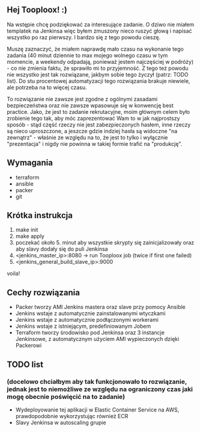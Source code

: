 ## Hej Tooploox! :)

Na wstępie chcę podziękować za interesujące zadanie. O dziwo nie miałem templatek na Jenkinsa więc byłem zmuszony nieco ruszyć głową i napisać wszystko po raz pierwszy. I bardzo się z tego powodu cieszę.

Muszę zaznaczyć, że miałem naprawdę mało czasu na wykonanie tego zadania (40 minut dziennie to max mojego wolnego czasu w tym momencie, a weekendy odpadają, ponieważ jestem najczęściej w podróży) - co nie zmienia faktu, że sprawiło mi to przyjemność. Z tego też powodu nie wszystko jest tak rozwiązane, jakbym sobie tego życzył (patrz: TODO list). Do stu procentowej automatyzacji tego rozwiązania brakuje niewiele, ale potrzeba na to więcej czasu.

To rozwiązanie nie zawsze jest zgodne z ogólnymi zasadami bezpieczeństwa oraz nie zawsze wpasowuje się w konwencję best practice. Jako, że jest to zadanie rekrutacyjne, moim głównym celem było zrobienie tego tak, aby móc zaprezentować Wam to w jak najprostszy sposób - stąd część rzeczy nie jest zabezpieczonych hasłem, inne rzeczy są nieco uproszczone, a jeszcze gdzie indziej hasła są widoczne "na zewnątrz" - właśnie ze względu na to, że jest to tylko i wyłącznie "prezentacja" i nigdy nie powinna w takiej formie trafić na "produkcję".

## Wymagania
- terraform
- ansible
- packer
- git

## Krótka instrukcja
1. make init
2. make apply
3. poczekać około 5. minut aby wszystkie skrypty się zainicjalizowały oraz aby slavy dodały się do puli Jenkinsa
4. <jenkins_master_ip>:8080 -> run Tooploox job (twice if first one failed)
5. <jenkins_general_build_slave_ip>:9000

voila!

## Cechy rozwiązania
- Packer tworzy AMI Jenkins mastera oraz slave przy pomocy Ansible
- Jenkins wstaje z automatycznie zainstalowanymi wtyczkami
- Jenkins wstaje z automatycznie podłączonymi workerami
- Jenkins wstaje z istniejącym, predefiniowanym Jobem
- Terraform tworzy środowisko pod Jenkinsa oraz 3 instancje Jenkinsowe, z automatycznym użyciem AMI wypieczonych dzięki Packerowi

## TODO list
### (docelowo chciałbym aby tak funkcjonowało to rozwiązanie, jednak jest to niemożliwe ze względu na ograniczony czas jaki mogę obecnie poświęcić na to zadanie)
- Wydeployowanie tej aplikacji w Elastic Container Service na AWS, prawdopodobnie wykorzystując również ECR
- Slavy Jenkinsa w autoscaling grupie
